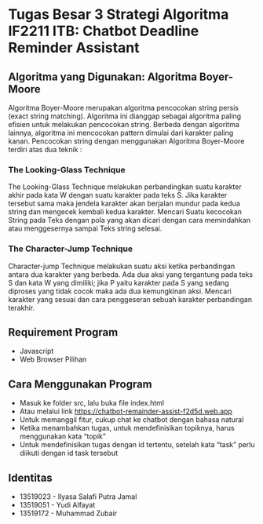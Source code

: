# Tugas Besar 3 Strategi Algoritma IF2211 ITB: Chatbot Deadline Reminder Assistant

## Algoritma yang Digunakan: Algoritma Boyer-Moore

Algoritma Boyer-Moore merupakan algoritma pencocokan string persis (exact string matching). Algoritma ini dianggap sebagai algoritma paling efisien untuk melakukan pencocokan string. Berbeda dengan algoritma lainnya, algoritma ini mencocokan pattern dimulai dari karakter paling kanan. Pencocokan string dengan menggunakan Algoritma Boyer-Moore terdiri atas dua teknik :

### The Looking-Glass Technique

The Looking-Glass Technique melakukan perbandingkan suatu karakter akhir pada kata W dengan suatu karakter pada teks S. Jika karakter tersebut sama maka jendela karakter akan berjalan mundur pada kedua string dan mengecek kembali kedua karakter. Mencari Suatu kecocokan String pada Teks dengan pola yang akan dicari dengan cara memindahkan atau menggesernya sampai Teks string selesai. 

### The Character-Jump Technique

Character-jump Technique melakukan suatu aksi ketika perbandingan antara dua karakter yang berbeda. Ada dua aksi yang tergantung pada teks S dan kata W yang dimiliki; jika P yaitu karakter pada S yang sedang diproses yang tidak cocok maka ada dua kemungkinan aksi. Mencari karakter yang sesuai dan cara penggeseran sebuah karakter perbandingan terakhir. 

## Requirement Program

-   Javascript
-   Web Browser Pilihan

## Cara Menggunakan Program

-   Masuk ke folder src, lalu buka file index.html
-   Atau melalui link https://chatbot-remainder-assist-f2d5d.web.app
-   Untuk memanggil fitur, cukup chat ke chatbot dengan bahasa natural
-   Ketika menambahkan tugas, untuk mendefinisikan topiknya, harus menggunakan kata “topik”
-   Untuk mendefinisikan tugas dengan id tertentu, setelah kata “task” perlu diikuti dengan id task tersebut


## Identitas

-   13519023 - Ilyasa Salafi Putra Jamal  
-   13519051 - Yudi Alfayat  
-   13519172 - Muhammad Zubair  
